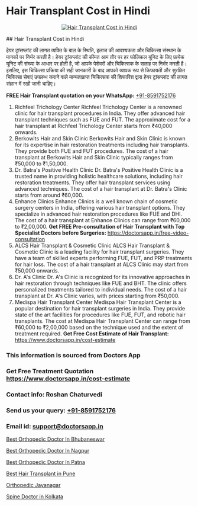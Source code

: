 # Hair Transplant Cost in Hindi

<p align="center">
  <a href="https://doctorsapp.co.in/uploads/treatment_image/Finding%20the%20best%20hair%20clinic.jpg">
    <img src="https://doctorsapp.co.in/treatment/hair-transplant" alt="Hair Transplant Cost in Hindi">
  </a>
</p>
## Hair Transplant Cost in Hindi

हेयर ट्रांसप्लांट की लागत व्यक्ति के बाल के स्थिति, इलाज की आवश्यकता और चिकित्सा संस्थान के मानकों पर निर्भर करती है। हेयर ट्रांसप्लांट की कीमत आम तौर पर हर फोलिकल यूनिट के लिए प्रत्येक यूनिट की संख्या के आधार पर होती है, जो आपके पेशेवरों और चिकित्सक के सलाह पर निर्भर करती है। इसलिए, इस चिकित्सा प्रक्रिया की सही जानकारी के बाद आपको व्यापक रूप से किफायती और सुरक्षित चिकित्सा सेवाएं उपलब्ध कराने वाले मान्यताप्राप्त चिकित्सक की शिफारिश द्वारा हेयर ट्रांसप्लांट की लागत संज्ञान में रखी जानी चाहिए।

**FREE Hair Transplant quotation on your WhatsApp:**  [+91-8591752176](https://api.whatsapp.com/send?phone=8591752176)

1) Richfeel Trichology Center
Richfeel Trichology Center is a renowned clinic for hair transplant procedures in India. They offer advanced hair transplant techniques such as FUE and FUT. The approximate cost for a hair transplant at Richfeel Trichology Center starts from ₹40,000 onwards.
2) Berkowits Hair and Skin Clinic
Berkowits Hair and Skin Clinic is known for its expertise in hair restoration treatments including hair transplants. They provide both FUE and FUT procedures. The cost of a hair transplant at Berkowits Hair and Skin Clinic typically ranges from ₹50,000 to ₹1,50,000.
3) Dr. Batra's Positive Health Clinic
Dr. Batra's Positive Health Clinic is a trusted name in providing holistic healthcare solutions, including hair restoration treatments. They offer hair transplant services using advanced techniques. The cost of a hair transplant at Dr. Batra's Clinic starts from around ₹60,000.
4) Enhance Clinics
Enhance Clinics is a well known chain of cosmetic surgery centers in India, offering various hair transplant options. They specialize in advanced hair restoration procedures like FUE and DHI. The cost of a hair transplant at Enhance Clinics can range from ₹60,000 to ₹2,00,000.
**Get FREE Pre-consultation of Hair Transplant with Top Specialist Doctors before Surgeries:** https://doctorsapp.in/free-video-consultation
5) ALCS Hair Transplant & Cosmetic Clinic
ALCS Hair Transplant & Cosmetic Clinic is a leading facility for hair transplant surgeries. They have a team of skilled experts performing FUE, FUT, and PRP treatments for hair loss. The cost of a hair transplant at ALCS Clinic may start from ₹50,000 onwards.
6) Dr. A's Clinic
Dr. A's Clinic is recognized for its innovative approaches in hair restoration through techniques like FUE and BHT. The clinic offers personalized treatments tailored to individual needs. The cost of a hair transplant at Dr. A's Clinic varies, with prices starting from ₹50,000.
7) Medispa Hair Transplant Center
Medispa Hair Transplant Center is a popular destination for hair transplant surgeries in India. They provide state of the art facilities for procedures like FUE, FUT, and robotic hair transplants. The cost at Medispa Hair Transplant Center can range from ₹60,000 to ₹2,00,000 based on the technique used and the extent of treatment required.
**Get Free Cost Estimate of Hair Transplant:** https://www.doctorsapp.in/cost-estimate

### This information is sourced from Doctors App 
### Get Free Treatment Quotation https://www.doctorsapp.in/cost-estimate
### Contact info: Roshan Chaturvedi 
### Send us your query: [+91-8591752176](https://api.whatsapp.com/send?phone=8591752176) 
### Email id: support@doctorsapp.in

[Best Orthopedic Doctor In Bhubaneswar](https://www.linkedin.com/pulse/best-orthopedic-doctor-bhubaneswar-knee-replacement-treatment-l2vxe?trackingId=yh%2BKFhpQ4j1cqVV5cBypXA%3D%3D&lipi=urn%3Ali%3Apage%3Ad_flagship3_company_admin%3B%2FMzkEXxJRqGf2zEVBOlEsA%3D%3D)

[Best Orthopedic Doctor In Nagpur](https://www.linkedin.com/pulse/best-orthopedic-doctor-nagpur-doctorsapp-united-arab-emirates-6dkee?trackingId=o5V5bIsNGGf2s239vFjocQ%3D%3D&lipi=urn%3Ali%3Apage%3Ad_flagship3_company_admin%3BSXrbBuk4SwWZ8nIcZ2zSvw%3D%3D)

[Best Orthopedic Doctor In Patna](https://medium.com/@akashbhatt14/best-orthopedic-doctor-in-patna-8c859a2fdfe6)

[Best Hair Transplant in Pune](https://medium.com/@anupkakkar5/best-hair-transplant-in-pune-0e55a53a0460)

[Orthopedic Jayanagar](https://doctors-apps.github.io/doctorsapp/orthopedic-jayanagar)

[Spine Doctor in Kolkata](https://doctors-apps.github.io/doctorsapp/spine-doctor-in-kolkata)

